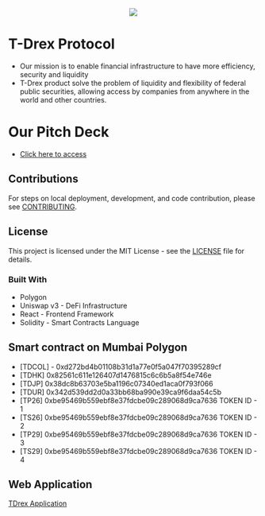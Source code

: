 <div align="center">
  <img src="https://github.com/goblockchain/t-drex-frontend/assets/90073210/e5ce8a9a-cedb-45bd-995f-657870bda1f2" />
</div>

# T-Drex Protocol 
 - Our mission is to enable financial infrastructure to have more efficiency, security and liquidity <br />
 - T-Drex product solve the problem of liquidity and flexibility of federal public securities, allowing access by companies from anywhere in the world and other countries.

 # Our Pitch Deck
 - [Click here to access](https://www.canva.com/design/DAF01t5gs3Y/aMABoKWOiMVfthMVLiAP9A/view?utm_content=DAF01t5gs3Y&utm_campaign=designshare&utm_medium=link&utm_source=editor)

## Contributions
For steps on local deployment, development, and code contribution, please see [CONTRIBUTING](./CONTRIBUTING.md).

## License
This project is licensed under the MIT License - see the [LICENSE](LICENSE.md) file for details.

### Built With
- Polygon 
- Uniswap v3 - DeFi Infrastructure
- React - Frontend Framework
- Solidity - Smart Contracts Language

## Smart contract on Mumbai Polygon
- [TDCOL]	- 0xd272bd4b01108b31d1a77e0f5a047f70395289cf	
- [TDHK]	0x82561c611e126407d1476815c6c6b5a8f54e746e	
- [TDJP]	0x38dc8b63703e5ba1196c07340ed1aca0f793f066	
- [TDUR]	0x342d539dd2d0a33bb68ba990e39ca9f6daa54c5b	
- [TP26]	0xbe95469b559ebf8e37fdcbe09c289068d9ca7636 	TOKEN ID - 1
- [TS26]	0xbe95469b559ebf8e37fdcbe09c289068d9ca7636	TOKEN ID - 2
- [TP29]	0xbe95469b559ebf8e37fdcbe09c289068d9ca7636	TOKEN ID - 3
- [TS29]	0xbe95469b559ebf8e37fdcbe09c289068d9ca7636	TOKEN ID - 4

## Web Application 
[TDrex Application](https://tdrex-home.vercel.app/)
